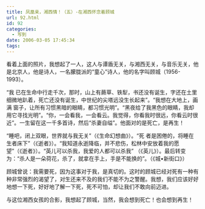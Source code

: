 ```yaml
---
title: 凤凰亲，湘西情！（五）-在湘西怀念着顾城
url: 92.html
id: 92
categories:
  - 写到
date: 2006-03-05 17:45:34
tags:
---
```


看着上面的照片，我想起了一人，这人与谭盾无关，与湘西无关，与音乐无关，他是北京人，他是诗人，一名朦胧派的“童心”诗人，他的名字叫顾城（1956-1993）。  
  
“我 已在生命中行走千次，那时，山上有蕨草、铁犁，书还没有诞生，字还在土里细微地趴着，死亡还没有诞生，中世纪的尖塔远没生长起来”。“我想在大地上，画满 窗子，让所有习惯黑暗的眼睛，都习惯光明”。“黑夜给了我黑色的眼睛，我却用它寻找光明”。“你，一会看我，一会看云。我觉得，你看我时很远，你看云时很 近”。一生留在这一千多首诗，然后“杀妻自缢”。他面对的是死亡，是再生！  
  
“睡吧，闭上双眼，世界就与我无关”（《生命幻想曲》）。“死 者是困倦的，将睡在生者床下”（《逝者》）。“我知道永逝降临，并不悲伤，松林中安放着我的愿望”（《逝者》）。“英儿可以杀我，我爱的人都可以杀我” （《英儿》）。最后转变为：“杀人是一朵荷花，杀了，就拿在手上，手是不能换的”。（《城•新街口》）  
  
顾城曾说：我需要死，因为这事对于我，是真切的。这时的顾城已经对死有一种有种非常强烈的渴望了，对生还来不及的我们不能不为之警醒。我想，我们应该好好地想一下死，好好地了解一下死，死不可怕，却让我们不敢向前迈进。  
  
与这位湘西女孩的合影，我想起了顾城，当然，我会想到死亡！也会想到再生！